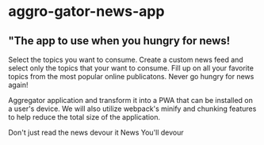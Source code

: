 # aggro-gator-news-app

## "The app to use when you hungry for news!


Select the topics you want to consume. Create a custom news feed and select only the topics that your want to consume. Fill up on all your favorite topics from the most popular online publicatons. Never go hungry for news again! 



Aggregator application and transform it into a PWA that can be installed on a user's device. We will also utilize webpack's minify and chunking features to help reduce the total size of the application.

Don't just read the news devour it
News You'll devour 